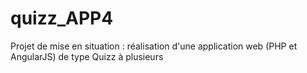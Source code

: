 # quizz_APP4
Projet de mise en situation : réalisation d'une application web (PHP et AngularJS) de type Quizz à plusieurs
